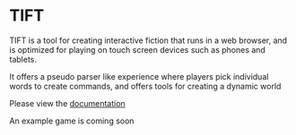 # TIFT

TIFT is a tool for creating interactive fiction that runs in a web browser, and is optimized for playing on touch screen devices such as phones and tablets.

It offers a pseudo parser like experience where players pick individual words to create commands, and offers tools for creating a dynamic world

Please view the [documentation](https://tomjefferys.github.io/tift/)

An example game is coming soon